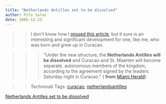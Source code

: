 ```yaml
---
title: "Netherlands Antilles set to be dissolved"
author: Pito Salas
date: 2005-12-23
---
```



>>

>> I don't know how I [missed this
article](<http://www.miami.com/mld/miamiherald/news/13271891.htm>), but it
sure is an interesting and significant development for one, like me, who was
born and grew up in Curacao.

>>

>>> "Under the new structure, the **Netherlands Antilles will be dissolved**
and Curacao and St. Maarten will become separate, autonomous members of the
kingdom, according to the agreement signed by the leaders Saturday night in
Curacao." ( **from** [Miami
Herald](<http://www.miami.com/mld/miamiherald/news/13271891.htm>))

>>

>> Technorati Tags: [curacao](<http://www.technorati.com/tag/curacao>),
[netherlandsantilles](<http://www.technorati.com/tag/netherlandsantilles>)


[Netherlands Antilles set to be dissolved](None)

